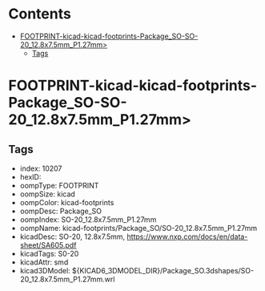 



Contents
========

* [FOOTPRINT-kicad-kicad-footprints-Package_SO-SO-20_12.8x7.5mm_P1.27mm>](#footprint-kicad-kicad-footprints-package_so-so-20_128x75mm_p127mm)
	* [Tags](#tags)

# FOOTPRINT-kicad-kicad-footprints-Package_SO-SO-20_12.8x7.5mm_P1.27mm>

## Tags

- index: 10207
- hexID: 
- oompType: FOOTPRINT
- oompSize: kicad
- oompColor: kicad-footprints
- oompDesc: Package_SO
- oompIndex: SO-20_12.8x7.5mm_P1.27mm
- oompName: kicad-footprints/Package_SO/SO-20_12.8x7.5mm_P1.27mm
- kicadDesc: SO-20, 12.8x7.5mm, https://www.nxp.com/docs/en/data-sheet/SA605.pdf
- kicadTags: S0-20
- kicadAttr: smd
- kicad3DModel: ${KICAD6_3DMODEL_DIR}/Package_SO.3dshapes/SO-20_12.8x7.5mm_P1.27mm.wrl

